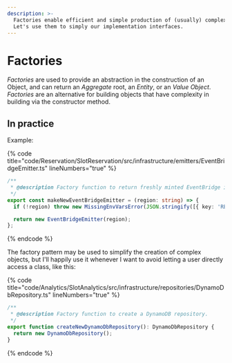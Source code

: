 ```yaml
---
description: >-
  Factories enable efficient and simple production of (usually) complex objects.
  Let's use them to simply our implementation interfaces.
---
```


# Factories

_Factories_ are used to provide an abstraction in the construction of an Object, and can return an _Aggregate_ root, an _Entity_, or an _Value Object_. _Factories_ are an alternative for building objects that have complexity in building via the constructor method.

## In practice

Example:

{% code title="code/Reservation/SlotReservation/src/infrastructure/emitters/EventBridgeEmitter.ts" lineNumbers="true" %}
```typescript
/**
 * @description Factory function to return freshly minted EventBridge instance.
 */
export const makeNewEventBridgeEmitter = (region: string) => {
  if (!region) throw new MissingEnvVarsError(JSON.stringify([{ key: 'REGION', value: region }]));

  return new EventBridgeEmitter(region);
};
```
{% endcode %}

The factory pattern may be used to simplify the creation of complex objects, but I'll happily use it whenever I want to avoid letting a user directly access a class, like this:

{% code title="code/Analytics/SlotAnalytics/src/infrastructure/repositories/DynamoDbRepository.ts" lineNumbers="true" %}
```typescript
/**
 * @description Factory function to create a DynamoDB repository.
 */
export function createNewDynamoDbRepository(): DynamoDbRepository {
  return new DynamoDbRepository();
}
```
{% endcode %}
